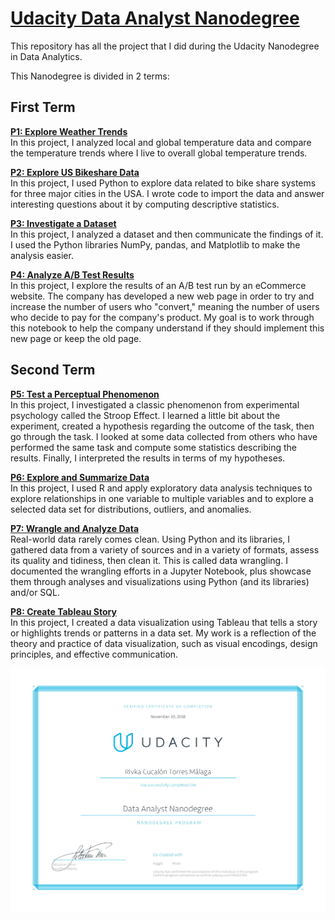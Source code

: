# [Udacity Data Analyst Nanodegree](https://www.udacity.com/course/data-analyst-nanodegree--nd002)

This repository has all the project that I did during the Udacity Nanodegree in Data Analytics.

This Nanodegree is divided in 2 terms:

## First Term
[**P1: Explore Weather Trends**](https://github.com/riv46/Data-Analyst-Nanodegree-Udacity/tree/master/First_Term/p1_explore_weather_trends)\
In this project, I analyzed local and global temperature data and compare the temperature trends where I live to overall global temperature trends.

[**P2: Explore US Bikeshare Data**](https://github.com/riv46/Data-Analyst-Nanodegree-Udacity/tree/master/First_Term/p2_explore_US_bikeshare_data)\
In this project, I used Python to explore data related to bike share systems for three major cities in the USA.  I wrote code to import the data and answer interesting questions about it by computing descriptive statistics. 

[**P3: Investigate a Dataset**](https://github.com/riv46/Data-Analyst-Nanodegree-Udacity/tree/master/First_Term/p3_investigate_a_dataset)\
In this project, I analyzed a dataset and then communicate the findings of it. I used the Python libraries NumPy, pandas, and Matplotlib to make the analysis easier.

[**P4: Analyze A/B Test Results**](https://github.com/riv46/Data-Analyst-Nanodegree-Udacity/tree/master/First_Term/p4_ab_testing)\
In this project, I explore the results of an A/B test run by an eCommerce website. The company has developed a new web page in order to try and increase the number of users who "convert," meaning the number of users who decide to pay for the company's product. My goal is to work through this notebook to help the company understand if they should implement this new page or keep the old page.

## Second Term
[**P5: Test a Perceptual Phenomenon**](https://github.com/riv46/Data-Analyst-Nanodegree-Udacity/tree/master/Second_Term/p5_test_a_perceptual_phenomenon)\
In this project, I investigated a classic phenomenon from experimental psychology called the Stroop Effect. I learned a little bit about the experiment, created a hypothesis regarding the outcome of the task, then go through the task. I looked at some data collected from others who have performed the same task and compute some statistics describing the results. Finally, I interpreted the results in terms of my hypotheses.

[**P6: Explore and Summarize Data**](https://github.com/riv46/Data-Analyst-Nanodegree-Udacity/tree/master/Second_Term/p6_explore_and_summarize_data)\
In this project, I used R and apply exploratory data analysis techniques to explore relationships in one variable to multiple variables and to explore a selected data set for distributions, outliers, and anomalies.

[**P7: Wrangle and Analyze Data**](https://github.com/riv46/Data-Analyst-Nanodegree-Udacity/tree/master/Second_Term/p7_wrangle_analyze_data)\
Real-world data rarely comes clean. Using Python and its libraries, I gathered data from a variety of sources and in a variety of formats, assess its quality and tidiness, then clean it. This is called data wrangling. I documented the wrangling efforts in a Jupyter Notebook, plus showcase them through analyses and visualizations using Python (and its libraries) and/or SQL.

[**P8: Create Tableau Story**](https://github.com/riv46/Data-Analyst-Nanodegree-Udacity/tree/master/Second_Term/p8_create_a_tableau_story)\
In this project, I created a data visualization using Tableau that tells a story or highlights trends or patterns in a data set. My work is a reflection of the theory and practice of data visualization, such as visual encodings, design principles, and effective communication.

![alt text](https://github.com/riv46/Data-Analyst-Nanodegree-Udacity/blob/master/Udacity_Certificate.jpg)
